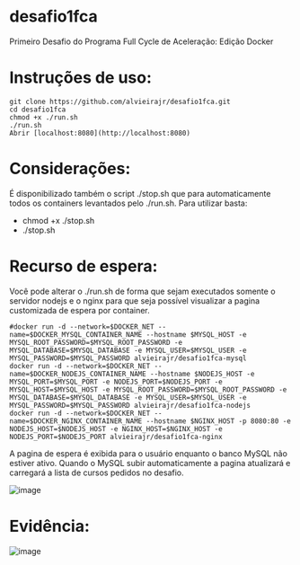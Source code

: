 # desafio1fca
Primeiro Desafio do Programa Full Cycle de Aceleração: Edição Docker
# Instruções de uso:
```abuild
git clone https://github.com/alvieirajr/desafio1fca.git
cd desafio1fca
chmod +x ./run.sh 
./run.sh
Abrir [localhost:8080](http://localhost:8080)
```
# Considerações:
É disponibilizado também o script ./stop.sh que para automaticamente todos os containers levantados pelo ./run.sh. Para utilizar basta:
* chmod +x ./stop.sh 
* ./stop.sh
# Recurso de espera:
Você pode alterar o ./run.sh de forma que sejam executados somente o servidor nodejs e o nginx para que seja possível visualizar a pagina customizada de espera por container. 

```abuild
#docker run -d --network=$DOCKER_NET --name=$DOCKER_MYSQL_CONTAINER_NAME --hostname $MYSQL_HOST -e MYSQL_ROOT_PASSWORD=$MYSQL_ROOT_PASSWORD -e MYSQL_DATABASE=$MYSQL_DATABASE -e MYSQL_USER=$MYSQL_USER -e MYSQL_PASSWORD=$MYSQL_PASSWORD alvieirajr/desafio1fca-mysql
docker run -d --network=$DOCKER_NET --name=$DOCKER_NODEJS_CONTAINER_NAME --hostname $NODEJS_HOST -e MYSQL_PORT=$MYSQL_PORT -e NODEJS_PORT=$NODEJS_PORT -e MYSQL_HOST=$MYSQL_HOST -e MYSQL_ROOT_PASSWORD=$MYSQL_ROOT_PASSWORD -e MYSQL_DATABASE=$MYSQL_DATABASE -e MYSQL_USER=$MYSQL_USER -e MYSQL_PASSWORD=$MYSQL_PASSWORD alvieirajr/desafio1fca-nodejs
docker run -d --network=$DOCKER_NET --name=$DOCKER_NGINX_CONTAINER_NAME --hostname $NGINX_HOST -p 8080:80 -e NODEJS_HOST=$NODEJS_HOST -e NGINX_HOST=$NGINX_HOST -e NODEJS_PORT=$NODEJS_PORT alvieirajr/desafio1fca-nginx
```
A pagina de espera é exibida para o usuário enquanto o banco MySQL não estiver ativo. Quando o MySQL subir automaticamente a pagina atualizará e carregará a lista de cursos pedidos no desafio.

![image](https://user-images.githubusercontent.com/5341637/116031983-36ee5a80-a635-11eb-812f-a59691f750e5.png)
# Evidência:

![image](https://user-images.githubusercontent.com/5341637/116032952-eaa41a00-a636-11eb-8a31-970dcb053aad.png)

